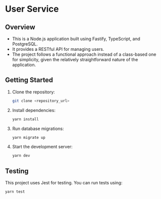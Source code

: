 # User Service

## Overview

- This is a Node.js application built using Fastify, TypeScript, and PostgreSQL.
- It provides a RESTful API for managing users.
- The project follows a functional approach instead of a class-based one for simplicity, given the relatively straightforward nature of the application.

## Getting Started

1. Clone the repository:

   ```bash
   git clone <repository_url>
   ```

2. Install dependencies:

   ```bash
   yarn install
   ```

3. Run database migrations:

   ```bash
   yarn migrate up
   ```

4. Start the development server:
   ```bash
   yarn dev
   ```

## Testing

This project uses Jest for testing. You can run tests using:

```bash
yarn test
```
